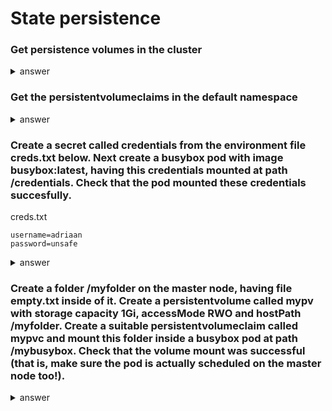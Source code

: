 # State persistence

### Get persistence volumes in the cluster
<details>
<summary>answer</summary>
<p>

```
k get pv
```

</p>
</details>

### Get the persistentvolumeclaims in the default namespace
<details>
<summary>answer</summary>
<p>

```
k get pvc
```

</p>
</details>

### Create a secret called credentials from the environment file creds.txt below. Next create a busybox pod with image busybox:latest, having this credentials mounted at path /credentials. Check that the pod mounted these credentials succesfully.
creds.txt
```
username=adriaan
password=unsafe
```
<details>
<summary>answer</summary>
<p>

```
k create secret generic credentials --from-env-file=creds.txt
```
Below is the yaml file for the busybox pod.
```
apiVersion: v1
kind: Pod
metadata:
  labels:
    run: busybox
  name: busybox
spec:
  containers:
  - image: busybox
    name: busybox
    command:
    - /bin/sh
    - -c
    - sleep 1d;
    volumeMounts:
    - name: myvolume
      mountPath: /credentials
  volumes:
  - name: myvolume
    secret:
      secretName: credentials
```

```
terminal ~ k exec -it busybox -- ls -al /credentials
total 4
drwxrwxrwt    3 root     root           120 Jan 16 10:50 .
drwxr-xr-x    1 root     root          4096 Jan 16 10:50 ..
drwxr-xr-x    2 root     root            80 Jan 16 10:50 ..2021_01_16_10_50_27.123534553
lrwxrwxrwx    1 root     root            31 Jan 16 10:50 ..data -> ..2021_01_16_10_50_27.123534553
lrwxrwxrwx    1 root     root            15 Jan 16 10:50 password -> ..data/password
lrwxrwxrwx    1 root     root            15 Jan 16 10:50 username -> ..data/username
```


</p>
</details>


### Create a folder /myfolder on the master node, having file empty.txt inside of it. Create a persistentvolume called mypv with storage capacity 1Gi, accessMode RWO and hostPath /myfolder. Create a suitable persistentvolumeclaim called mypvc and mount this folder inside a busybox pod at path /mybusybox. Check that the volume mount was successful (that is, make sure the pod is actually scheduled on the master node too!).
<details>
<summary>answer</summary>
<p>

```
apiVersion: v1
kind: PersistentVolume
metadata:
  name: mypv
spec:
  capacity:
    storage: 1Gi
  accessModes:
    - ReadWriteOnce
  hostPath:
    path: /myfolder
```

```
apiVersion: v1
kind: PersistentVolumeClaim
metadata:
  name: mypvc
spec:
  accessModes:
    - ReadWriteOnce
  resources:
    requests:
     storage: 1Gi
```

```
apiVersion: v1
kind: Pod
metadata:
  labels:
    run: busybox
  name: busybox
spec:
  nodeName: controlplane
  containers:
  - command:
    - sleep
    - 1d
    image: busybox
    name: busybox
    volumeMounts:
    - name: vol
      mountPath: /mybusybox
  volumes:
  - name: vol
    persistentVolumeClaim:
      claimName: mypvc
```

Let's check whether the deployment was successful and that our configuration was correct.
```
terminal ~ k get pod -o wide
NAME      READY   STATUS    RESTARTS   AGE   IP          NODE           NOMINATED NODE   READINESS GATES
busybox   1/1     Running   0          53s   10.44.0.1   controlplane   <none>           <none>
```
```
terminal ~ k exec -it busybox -- ls mybusybox
empty.txt
```


</p>
</details>